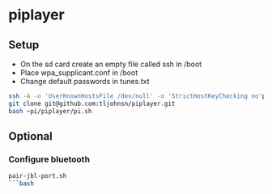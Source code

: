# piplayer

## Setup

* On the sd card create an empty file called ssh in /boot
* Place wpa_supplicant.conf in /boot
* Change default passwords in tunes.txt

```bash
ssh -A -o 'UserKnownHostsFile /dev/null' -o 'StrictHostKeyChecking no'pi@raspberrypi.local
git clone git@github.com:tljohnsn/piplayer.git
bash ~pi/piplayer/pi.sh
```

## Optional
### Configure bluetooth
```bash
pair-jbl-port.sh
```bash

